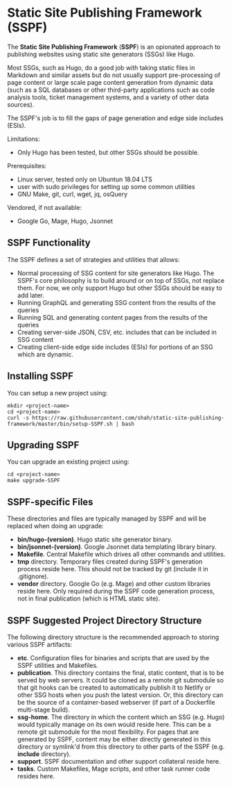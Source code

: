 # Static Site Publishing Framework (SSPF)

The **Static Site Publishing Framework** (**SSPF**) is an opionated approach to
publishing websites using static site generators (SSGs) like Hugo.

Most SSGs, such as Hugo, do a good job with taking static files in Markdown and
similar assets but do not usually support pre-processing of page content or 
large scale page content generation from dynamic data (such as a SQL
databases or other third-party applications such as code analysis tools, ticket
management systems, and a variety of other data sources).

The SSPF's job is to fill the gaps of page generation and edge side includes
(ESIs).

Limitations:

* Only Hugo has been tested, but other SSGs should be possible.

Prerequisites:

* Linux server, tested only on Ubuntun 18.04 LTS
* user with sudo privileges for setting up some common utilities
* GNU Make, git, curl, wget, jq, osQuery

Vendored, if not available:

* Google Go, Mage, Hugo, Jsonnet

## SSPF Functionality

The SSPF defines a set of strategies and utilities that allows:

* Normal processing of SSG content for site generators like Hugo. The SSPF's
  core philosophy is to build around or on top of SSGs, not replace them. For
  now, we only support Hugo but other SSGs should be easy to add later.
* Running GraphQL and generating SSG content from the results of the queries
* Running SQL and generating content pages from the results of the queries
* Creating server-side JSON, CSV, etc. includes that can be included in SSG 
  content
* Creating client-side edge side includes (ESIs) for portions of an SSG which
  are dynamic.

## Installing SSPF

You can setup a new project using:

    mkdir <project-name>
    cd <project-name>
    curl -s https://raw.githubusercontent.com/shah/static-site-publishing-framework/master/bin/setup-SSPF.sh | bash

## Upgrading SSPF

You can upgrade an existing project using:

    cd <project-name>
    make upgrade-SSPF

## SSPF-specific Files

These directories and files are typically managed by SSPF and will be replaced
when doing an upgrade:

* **bin/hugo-(version)**. Hugo static site generator binary.
* **bin/jsonnet-(version)**. Google Jsonnet data templating library binary.
* **Makefile**. Central Makefile which drives all other commands and utilities.
* **tmp** directory. Temporary files created during SSPF's generation process 
  reside here. This should not be tracked by git (include it in .gitignore).
* **vendor** directory. Google Go (e.g. Mage) and other custom libraries reside
  here. Only required during the SSPF code generation process, not in final 
  publication (which is HTML static site).

## SSPF Suggested Project Directory Structure

The following directory structure is the recommended approach to storing
various SSPF artifacts:

* **etc**. Configuration files for binaries and scripts that are used by the
  SSPF utilities and Makefiles.
* **publication**. This directory contains the final, static content, that is 
  to be served by web servers. It could be cloned as a remote git submodule so 
  that git hooks can be created to automatically publish it to Netlify or other 
  SSG hosts when you push the latest version. Or, this directory can be the 
  source of a container-based webserver (if part of a Dockerfile multi-stage 
  build).
* **ssg-home**. The directory in which the content which an SSG (e.g. Hugo) 
  would typically manage on its own would reside here. This can be a remote git
  submodule for the most flexibility. For pages that are generated by SSPF, 
  content may be either directly generated in this directory or symlink'd from 
  this directory to other parts of the SSPF (e.g. **include** directory).
* **support**. SSPF documentation and other support collateral reside here.
* **tasks**. Custom Makefiles, Mage scripts, and other task runner code resides
  here.
